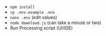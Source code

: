 - `npm install`
- `cp .env.example .env`
- `nano .env` (edit values)
- `node download.js` (can take a minute or two)
- Run Processing script (UI/IDE)
